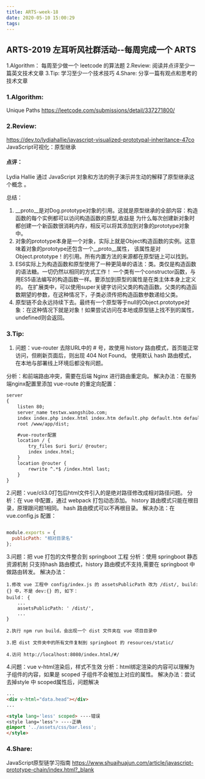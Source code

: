 ```yaml
---
title: ARTS-week-18
date: 2020-05-10 15:00:29
tags:
---
```


## ARTS-2019 左耳听风社群活动--每周完成一个 ARTS
1.Algorithm： 每周至少做一个 leetcode 的算法题
2.Review: 阅读并点评至少一篇英文技术文章
3.Tip: 学习至少一个技术技巧
4.Share: 分享一篇有观点和思考的技术文章

### 1.Algorithm:

Unique Paths https://leetcode.com/submissions/detail/337271800/

### 2.Review:

https://dev.to/lydiahallie/javascript-visualized-prototypal-inheritance-47co
JavaScript️可视化：原型继承

#### 点评：

Lydia Hallie 通过 JavaScript 对象和方法的例子演示并生动的解释了原型继承这个概念 。

总结：
1. \__proto__是对Dog.prototype对象的引用。这就是原型继承的全部内容：构造函数的每个实例都可以访问构造函数的原型,收益是
为什么每次创建新对象时都创建一个新函数很消耗内存，相反可以将其添加到对象的prototype对象中。
2. 对象的prototype本身是一个对象，实际上就是Object构造函数的实例。这意味着对象的prototype还包含一个__proto__属性，
该属性是对Object.prototype！的引用。所有内置方法的来源都在原型链上可以找到。
3. ES6实际上为构造函数和原型使用了一种更简单的语法：类。类仅是构造函数的语法糖。一切仍然以相同的方式工作！
一个类有一个constructor函数，与用ES5语法编写的构造函数一样。要添加到原型的属性是在类主体本身上定义的。
在扩展类中，可以使用super关键字访问父类的构造函数。父类的构造函数期望的参数，在这种情况下，子类必须传把构造函数参数递给父类。
4. 原型链不会永远持续下去。最终有一个原型等于null的Object.prototype对象：在这种情况下就是对象！如果尝试访问在本地或原型链上找不到的属性，undefined则会返回。

### 3.Tip:


1. 问题：vue-router 去除URL中的 # 号，故使用 history 路由模式，首页能正常访问，但刷新页面后，则出现 404 Not Found。
使用默认 hash 路由模式，在本地与部署线上环境后都没有问题。

分析：和前端路由冲突，需要在后端 Nginx 进行路由重定向。
解决办法：在服务端nginx配置里添加 vue-route 的重定向配置：

``` html
server
{
    listen 80;
    server_name testwx.wangshibo.com;
    index index.php index.html index.htm default.php default.htm default.html;
    root /www/app/dist;

    #vue-router配置
    location / {
        try_files $uri $uri/ @router;
        index index.html;
    }
    location @router {
        rewrite ^.*$ /index.html last;
    }
}

```

2.问题：vue/cli3.0打包后html文件引入的是绝对路径修改成相对路径问题。
分析：在 vue 中配置，通过 webpack 打包动态添加。
      history 路由模式只能在根目录，原理跟问题1相同。
      hash 路由模式可以不再根目录。
解决办法：在 vue.config.js 配置：

``` JavaScript

module.exports = {
  publicPath: "相对目录名"
};

```

3.问题：把 vue 打包的文件整合到 springboot 工程
分析：使用 springboot 静态资源机制
     只支持hash 路由模式，history 路由模式不支持,需要在 springboot 中做路由转发。
解决办法：

``` shell
1.修改 vue 工程中 config/index.js 的 assetsPublicPath 改为 /dist/, build:{} 中，不是 dev:{} 的, 如下：
build： {
	...
	assetsPublicPath: ' /dist/',
	...
}

2.执行 npm run build，会出现一个 dist 文件夹在 vue 项目目录中

3.把 dist 文件夹中的所有文件复制到 springboot 的 resources/static/

4.访问 http://localhost:8080/index.html/#/

```


4.问题：vue v-html渲染后，样式不生效
分析：html绑定渲染的内容可以理解为子组件的内容，如果是 scoped 子组件不会被加上对应的属性。
解决办法：尝试去掉style 中 scoped属性后，问题解决

``` Html
...
<div v-html="data.head"></div>
...

<style lang='less' scoped> ----错误
<style lang='less'> ----正确
@import '../assets/css/bar.less';
</style>

```

### 4.Share:

JavaScript原型链学习指南
https://www.shuaihuajun.com/article/javascript-prototype-chain/index.html?_blank